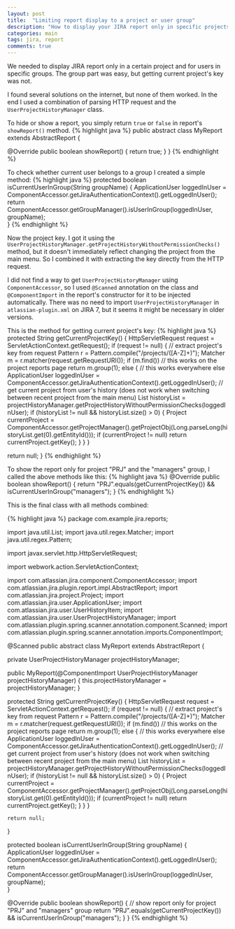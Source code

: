 ```yaml
---
layout: post
title:  "Limiting report display to a project or user group"
description: "How to display your JIRA report only in specific projects and to specific users. Tested in JIRA 7."
categories: main
tags: jira, report
comments: true
---
```


We needed to display JIRA report only in a certain project and for users in specific groups. The group part was easy, but getting current project's key was not.

I found several solutions on the internet, but none of them worked. In the end I used a combination of parsing HTTP request and the `UserProjectHistoryManager` class.

To hide or show a report, you simply return `true` or `false` in report's `showReport()` method.
{% highlight java %}
public abstract class MyReport extends AbstractReport {

  @Override
  public boolean showReport() {
    return true;
  }
}
{% endhighlight %}

To check whether current user belongs to a group I created a simple method:
{% highlight java %}
protected boolean isCurrentUserInGroup(String groupName) {
  ApplicationUser loggedInUser = ComponentAccessor.getJiraAuthenticationContext().getLoggedInUser();
  return ComponentAccessor.getGroupManager().isUserInGroup(loggedInUser, groupName);    
}
{% endhighlight %}

Now the project key. I got it using the `UserProjectHistoryManager.getProjectHistoryWithoutPermissionChecks()` method, but it doesn't immediately reflect changing the project from the main menu.
So I combined it with extracting the key directly from the HTTP request.

I did not find a way to get `UserProjectHistoryManager` using `ComponentAccessor`, so I used `@Scanned` annotation on the class and `@ComponentImport` in the report's constructor for it to be injected automatically. There was no need to import `UserProjectHistoryManager` in `atlassian-plugin.xml` on JIRA 7, but it seems it might be necessary in older versions.

This is the method for getting current project's key:
{% highlight java %}
protected String getCurrentProjectKey() {
  HttpServletRequest request = ServletActionContext.getRequest();
  if (request != null)
  {
    // extract project's key from request
    Pattern r = Pattern.compile("/projects/([A-Z]+)");
    Matcher m = r.matcher(request.getRequestURI());
    if (m.find())  // this works on the project reports page
      return m.group(1);
    else {  // this works everywhere else
      ApplicationUser loggedInUser = ComponentAccessor.getJiraAuthenticationContext().getLoggedInUser();
      // get current project from user's history (does not work when switching between recent project from the main menu)
      List<UserHistoryItem> historyList = projectHistoryManager.getProjectHistoryWithoutPermissionChecks(loggedInUser);
      if (historyList != null && historyList.size() > 0) {
        Project currentProject = ComponentAccessor.getProjectManager().getProjectObj(Long.parseLong(historyList.get(0).getEntityId()));
        if (currentProject != null)
          return currentProject.getKey();
      }
    }
  }
  
  return null;
}
{% endhighlight %}

To show the report only for project "PRJ" and the "managers" group, I called the above methods like this:
{% highlight java %}
@Override
public boolean showReport() {
  return "PRJ".equals(getCurrentProjectKey()) && isCurrentUserInGroup("managers");
}
{% endhighlight %}

This is the final class with all methods combined:

{% highlight java %}
package com.example.jira.reports;

import java.util.List;
import java.util.regex.Matcher;
import java.util.regex.Pattern;

import javax.servlet.http.HttpServletRequest;

import webwork.action.ServletActionContext;

import com.atlassian.jira.component.ComponentAccessor;
import com.atlassian.jira.plugin.report.impl.AbstractReport;
import com.atlassian.jira.project.Project;
import com.atlassian.jira.user.ApplicationUser;
import com.atlassian.jira.user.UserHistoryItem;
import com.atlassian.jira.user.UserProjectHistoryManager;
import com.atlassian.plugin.spring.scanner.annotation.component.Scanned;
import com.atlassian.plugin.spring.scanner.annotation.imports.ComponentImport;

@Scanned
public abstract class MyReport extends AbstractReport {
  
  private UserProjectHistoryManager projectHistoryManager;
  
  public MyReport(@ComponentImport UserProjectHistoryManager projectHistoryManager) {
    this.projectHistoryManager = projectHistoryManager;
  }

  protected String getCurrentProjectKey() {
    HttpServletRequest request = ServletActionContext.getRequest();
    if (request != null)
    {
      // extract project's key from request
      Pattern r = Pattern.compile("/projects/([A-Z]+)");
      Matcher m = r.matcher(request.getRequestURI());
      if (m.find())  // this works on the project reports page
        return m.group(1);
      else {  // this works everywhere else
        ApplicationUser loggedInUser = ComponentAccessor.getJiraAuthenticationContext().getLoggedInUser();
        // get current project from user's history (does not work when switching between recent project from the main menu)
        List<UserHistoryItem> historyList = projectHistoryManager.getProjectHistoryWithoutPermissionChecks(loggedInUser);
        if (historyList != null && historyList.size() > 0) {
          Project currentProject = ComponentAccessor.getProjectManager().getProjectObj(Long.parseLong(historyList.get(0).getEntityId()));
          if (currentProject != null)
            return currentProject.getKey();
        }
      }
    }
    
    return null;
  }
  
  protected boolean isCurrentUserInGroup(String groupName) {
    ApplicationUser loggedInUser = ComponentAccessor.getJiraAuthenticationContext().getLoggedInUser();
    return ComponentAccessor.getGroupManager().isUserInGroup(loggedInUser, groupName);    
  }
  
  @Override
  public boolean showReport() {
    // show report only for project "PRJ" and "managers" group
    return "PRJ".equals(getCurrentProjectKey()) && isCurrentUserInGroup("managers");
  }
}
{% endhighlight %}
